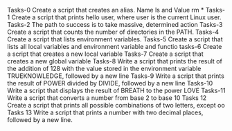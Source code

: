 Tasks-0 Create a script that creates an alias. Name ls and Value rm *
Tasks-1 Create a script that prints hello user, where user is the current Linux user.
Tasks-2 The path to success is to take massive, determined action
Tasks-3 Create a script that counts the number of directories in the PATH.
Tasks-4 Create a script that lists environment variables.
Tasks-5 Create a script that lists all local variables and environment variable and functio
tasks-6 Create a script that creates a new local variable
Tasks-7 Create a script that creates a new global variable
Tasks-8 Write a script that prints the result of the addition of 128 with the value stored in the environment variable TRUEKNOWLEDGE, followed by a new line
Tasks-9 Write a script that prints the result of POWER divided by DIVIDE, followed by a new line
Tasks-10 Write a script that displays the result of BREATH to the power LOVE
Tasks-11 Write a script that converts a number from base 2 to base 10
Tasks 12 Create a script that prints all possible combinations of two letters, except oo
Tasks 13 Write a script that prints a number with two decimal places, followed by a new line.
